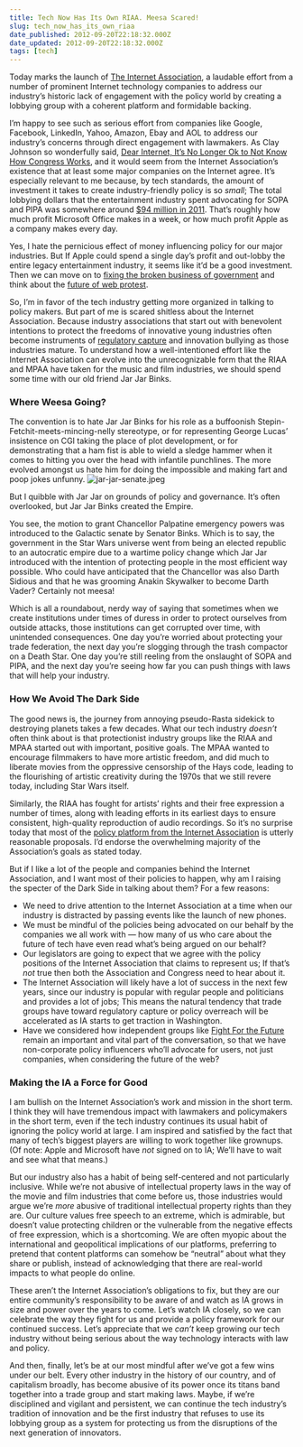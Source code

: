 ```yaml
---
title: Tech Now Has Its Own RIAA. Meesa Scared!
slug: tech_now_has_its_own_riaa
date_published: 2012-09-20T22:18:32.000Z
date_updated: 2012-09-20T22:18:32.000Z
tags: [tech]
---
```


Today marks the launch of [The Internet Association](http://internetassociation.org/), a laudable effort from a number of prominent Internet technology companies to address our industry’s historic lack of engagement with the policy world by creating a lobbying group with a coherent platform and formidable backing.

I’m happy to see such as serious effort from companies like Google, Facebook, LinkedIn, Yahoo, Amazon, Ebay and AOL to address our industry’s concerns through direct engagement with lawmakers. As Clay Johnson so wonderfully said, [Dear Internet, It’s No Longer Ok to Not Know How Congress Works](http://www.informationdiet.com/blog/read/dear-internet-its-no-longer-ok-to-not-know-how-congress-works-), and it would seem from the Internet Association’s existence that at least some major companies on the Internet agree. It’s especially relevant to me because, by tech standards, the amount of investment it takes to create industry-friendly policy is so *small*; The total lobbying dollars that the entertainment industry spent advocating for SOPA and PIPA was somewhere around [$94 million in 2011](http://thehill.com/blogs/congress-blog/technology/198693-the-copyright-lobby-comeuppance). That’s roughly how much profit Microsoft Office makes in a week, or how much profit Apple as a company makes every day.

Yes, I hate the pernicious effect of money influencing policy for our major industries. But If Apple could spend a single day’s profit and out-lobby the entire legacy entertainment industry, it seems like it’d be a good investment. Then we can move on to [fixing the broken business of government](/2012/02/politics-is-a-business-a-big-broken-one) and think about the [future of web protest](/2012/01/the-history-and-future-of-web-protest).

So, I’m in favor of the tech industry getting more organized in talking to policy makers. But part of me is scared shitless about the Internet Association. Because industry associations that start out with benevolent intentions to protect the freedoms of innovative young industries often become instruments of [regulatory capture](http://en.wikipedia.org/wiki/Regulatory_capture) and innovation bullying as those industries mature. To understand how a well-intentioned effort like the Internet Association can evolve into the unrecognizable form that the RIAA and MPAA have taken for the music and film industries, we should spend some time with our old friend Jar Jar Binks.

### Where Weesa Going?

The convention is to hate Jar Jar Binks for his role as a buffoonish Stepin-Fetchit-meets-mincing-nelly stereotype, or for representing George Lucas’ insistence on CGI taking the place of plot development, or for demonstrating that a ham fist is able to wield a sledge hammer when it comes to hitting you over the head with infantile punchlines. The more evolved amongst us hate him for doing the impossible and making fart and poop jokes unfunny.
![jar-jar-senate.jpeg](/images/jar-jar-senate.jpeg)

But I quibble with Jar Jar on grounds of policy and governance. It’s often overlooked, but Jar Jar Binks created the Empire.

You see, the motion to grant Chancellor Palpatine emergency powers was introduced to the Galactic senate by Senator Binks. Which is to say, the government in the Star Wars universe went from being an elected republic to an autocratic empire due to a wartime policy change which Jar Jar introduced with the intention of protecting people in the most efficient way possible. Who could have anticipated that the Chancellor was also Darth Sidious and that he was grooming Anakin Skywalker to become Darth Vader? Certainly not meesa!

Which is all a roundabout, nerdy way of saying that sometimes when we create institutions under times of duress in order to protect ourselves from outside attacks, those institutions can get corrupted over time, with unintended consequences. One day you’re worried about protecting your trade federation, the next day you’re slogging through the trash compactor on a Death Star. One day you’re still reeling from the onslaught of SOPA and PIPA, and the next day you’re seeing how far you can push things with laws that will help your industry.

### How We Avoid The Dark Side

The good news is, the journey from annoying pseudo-Rasta sidekick to destroying planets takes a few decades. What our tech industry *doesn’t* often think about is that protectionist industry groups like the RIAA and MPAA started out with important, positive goals. The MPAA wanted to encourage filmmakers to have more artistic freedom, and did much to liberate movies from the oppressive censorship of the Hays code, leading to the flourishing of artistic creativity during the 1970s that we still revere today, including Star Wars itself.

Similarly, the RIAA has fought for artists’ rights and their free expression a number of times, along with leading efforts in its earliest days to ensure consistent, high-quality reproduction of audio recordings. So it’s no surprise today that most of the [policy platform from the Internet Association](http://internetassociation.org/policy-platform/protecting-internet-freedom/) is utterly reasonable proposals. I’d endorse the overwhelming majority of the Association’s goals as stated today.

But if I like a lot of the people and companies behind the Internet Association, and I want most of their policies to happen, why am I raising the specter of the Dark Side in talking about them? For a few reasons:

- We need to drive attention to the Internet Association at a time when our industry is distracted by passing events like the launch of new phones.
- We must be mindful of the policies being advocated on our behalf by the companies we all work with — how many of us who care about the future of tech have even read what’s being argued on our behalf?
- Our legislators are going to expect that we agree with the policy positions of the Internet Association that claims to represent us; If that’s *not* true then both the Association and Congress need to hear about it.
- The Internet Association will likely have a lot of success in the next few years, since our industry is popular with regular people and politicians and provides a lot of jobs; This means the natural tendency that trade groups have toward regulatory capture or policy overreach will be accelerated as IA starts to get traction in Washington.
- Have we considered how independent groups like [Fight For the Future](http://www.fightforthefuture.org/) remain an important and vital part of the conversation, so that we have non-corporate policy influencers who’ll advocate for users, not just companies, when considering the future of the web?

### Making the IA a Force for Good

I am bullish on the Internet Association’s work and mission in the short term. I think they will have tremendous impact with lawmakers and policymakers in the short term, even if the tech industry continues its usual habit of ignoring the policy world at large. I am inspired and satisfied by the fact that many of tech’s biggest players are willing to work together like grownups. (Of note: Apple and Microsoft have *not* signed on to IA; We’ll have to wait and see what that means.)

But our industry also has a habit of being self-centered and not particularly inclusive. While we’re not abusive of intellectual property laws in the way of the movie and film industries that come before us, those industries would argue we’re *more* abusive of traditional intellectual property rights than they are. Our culture values free speech to an extreme, which is admirable, but doesn’t value protecting children or the vulnerable from the negative effects of free expression, which is a shortcoming. We are often myopic about the international and geopolitical implications of our platforms, preferring to pretend that content platforms can somehow be “neutral” about what they share or publish, instead of acknowledging that there are real-world impacts to what people do online.

These aren’t the Internet Association’s obligations to fix, but they are our entire community’s responsibility to be aware of and watch as IA grows in size and power over the years to come. Let’s watch IA closely, so we can celebrate the way they fight for us and provide a policy framework for our continued success. Let’s appreciate that we *can’t* keep growing our tech industry without being serious about the way technology interacts with law and policy.

And then, finally, let’s be at our most mindful after we’ve got a few wins under our belt. Every other industry in the history of our country, and of capitalism broadly, has become abusive of its power once its titans band together into a trade group and start making laws. Maybe, if we’re disciplined and vigilant and persistent, we can continue the tech industry’s tradition of innovation and be the first industry that refuses to use its lobbying group as a system for protecting us from the disruptions of the next generation of innovators.
